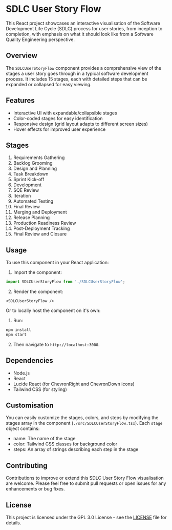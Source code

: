 # SDLC User Story Flow

This React project showcases an interactive visualisation of the Software Development Life Cycle (SDLC) process for user stories, from inception to completion, with emphasis on what it should look like from a Software Quality Engineering perspective.

## Overview

The `SDLCUserStoryFlow` component provides a comprehensive view of the stages a user story goes through in a typical software development process. It includes 15 stages, each with detailed steps that can be expanded or collapsed for easy viewing.

## Features

- Interactive UI with expandable/collapsible stages
- Color-coded stages for easy identification
- Responsive design (grid layout adapts to different screen sizes)
- Hover effects for improved user experience

## Stages

1. Requirements Gathering
2. Backlog Grooming
3. Design and Planning
4. Task Breakdown
5. Sprint Kick-off
6. Development
7. SQE Review
8. Iteration
9. Automated Testing
10. Final Review
11. Merging and Deployment
12. Release Planning
13. Production Readiness Review
14. Post-Deployment Tracking
15. Final Review and Closure

## Usage

To use this component in your React application:

1. Import the component:
```javascript
import SDLCUserStoryFlow from './SDLCUserStoryFlow';
```

2. Render the component:
```
<SDLCUserStoryFlow />
```

Or to locally host the component on it's own:

1. Run:
```sh
npm install
npm start
```

2. Then navigate to `http://localhost:3000`.

## Dependencies

- Node.js
- React
- Lucide React (for ChevronRight and ChevronDown icons)
- Tailwind CSS (for styling)

## Customisation

You can easily customize the stages, colors, and steps by modifying the stages array in the component (`./src/SDLCUserStoryFlow.tsx`). Each `stage` object contains:

- name: The name of the stage
- color: Tailwind CSS classes for background color
- steps: An array of strings describing each step in the stage

## Contributing

Contributions to improve or extend this SDLC User Story Flow visualisation are welcome. Please feel free to submit pull requests or open issues for any enhancements or bug fixes.

## License

This project is licensed under the GPL 3.0 License - see the [LICENSE](LICENSE) file for details.
